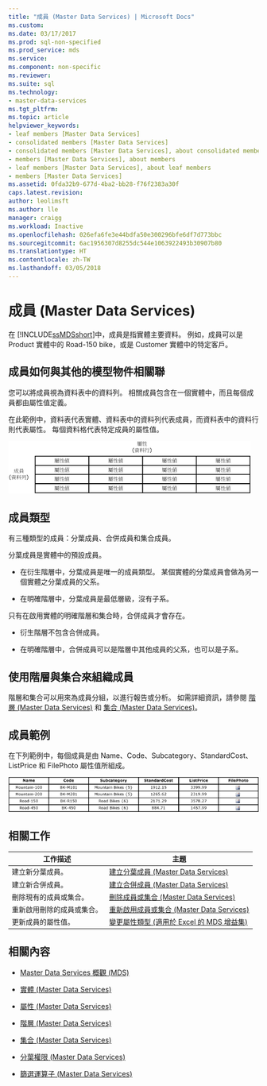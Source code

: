 ```yaml
---
title: "成員 (Master Data Services) | Microsoft Docs"
ms.custom: 
ms.date: 03/17/2017
ms.prod: sql-non-specified
ms.prod_service: mds
ms.service: 
ms.component: non-specific
ms.reviewer: 
ms.suite: sql
ms.technology:
- master-data-services
ms.tgt_pltfrm: 
ms.topic: article
helpviewer_keywords:
- leaf members [Master Data Services]
- consolidated members [Master Data Services]
- consolidated members [Master Data Services], about consolidated members
- members [Master Data Services], about members
- leaf members [Master Data Services], about leaf members
- members [Master Data Services]
ms.assetid: 0fda32b9-677d-4ba2-bb28-f76f2383a30f
caps.latest.revision: 
author: leolimsft
ms.author: lle
manager: craigg
ms.workload: Inactive
ms.openlocfilehash: 026efa6fe3e44bdfa50e300296bfe6df7d773bbc
ms.sourcegitcommit: 6ac1956307d8255dc544e1063922493b30907b80
ms.translationtype: HT
ms.contentlocale: zh-TW
ms.lasthandoff: 03/05/2018
---
```

# <a name="members-master-data-services"></a>成員 (Master Data Services)
  在 [!INCLUDE[ssMDSshort](../includes/ssmdsshort-md.md)]中，成員是指實體主要資料。 例如，成員可以是 Product 實體中的 Road-150 bike，或是 Customer 實體中的特定客戶。  
  
## <a name="how-members-relate-to-other-model-objects"></a>成員如何與其他的模型物件相關聯  
 您可以將成員視為資料表中的資料列。 相關成員包含在一個實體中，而且每個成員都由屬性值定義。  
  
 在此範例中，資料表代表實體、資料表中的資料列代表成員，而資料表中的資料行則代表屬性。 每個資料格代表特定成員的屬性值。  
  
 ![以資料表表示的 Master Data Services 實體](../master-data-services/media/mds-conc-entity-table.gif "以資料表表示的 Master Data Services 實體")  
  
## <a name="member-types"></a>成員類型  
 有三種類型的成員：分葉成員、合併成員和集合成員。  
  
 分葉成員是實體中的預設成員。  
  
-   在衍生階層中，分葉成員是唯一的成員類型。 某個實體的分葉成員會做為另一個實體之分葉成員的父系。  
  
-   在明確階層中，分葉成員是最低層級，沒有子系。  
  
 只有在啟用實體的明確階層和集合時，合併成員才會存在。  
  
-   衍生階層不包含合併成員。  
  
-   在明確階層中，合併成員可以是階層中其他成員的父系，也可以是子系。  
  
## <a name="use-hierarchies-and-collections-to-organize-members"></a>使用階層與集合來組織成員  
 階層和集合可以用來為成員分組，以進行報告或分析。 如需詳細資訊，請參閱 [階層 &#40;Master Data Services&#41;](../master-data-services/hierarchies-master-data-services.md) 和 [集合 &#40;Master Data Services&#41;](../master-data-services/collections-master-data-services.md)。  
  
## <a name="member-example"></a>成員範例  
 在下列範例中，每個成員是由 Name、Code、Subcategory、StandardCost、ListPrice 和 FilePhoto 屬性值所組成。  
  
 ![自行車產品實體資料表](../master-data-services/media/mds-conc-entity-table-w-data.gif "自行車產品實體資料表")  
  
## <a name="related-tasks"></a>相關工作  
  
|工作描述|主題|  
|----------------------|-----------|  
|建立新分葉成員。|[建立分葉成員 &#40;Master Data Services&#41;](../master-data-services/create-a-leaf-member-master-data-services.md)|  
|建立新合併成員。|[建立合併成員 &#40;Master Data Services&#41;](../master-data-services/create-a-consolidated-member-master-data-services.md)|  
|刪除現有的成員或集合。|[刪除成員或集合 &#40;Master Data Services&#41;](../master-data-services/delete-a-member-or-collection-master-data-services.md)|  
|重新啟用刪除的成員或集合。|[重新啟用成員或集合 &#40;Master Data Services&#41;](../master-data-services/reactivate-a-member-or-collection-master-data-services.md)|  
|更新成員的屬性值。|[變更屬性類型 &#40;適用於 Excel 的 MDS 增益集&#41;](../master-data-services/microsoft-excel-add-in/change-the-attribute-type-mds-add-in-for-excel.md)|  

  
## <a name="related-content"></a>相關內容  
  
-   [Master Data Services 概觀 &#40;MDS&#41;](../master-data-services/master-data-services-overview-mds.md)  
  
-   [實體 &#40;Master Data Services&#41;](../master-data-services/entities-master-data-services.md)  
  
-   [屬性 &#40;Master Data Services&#41;](../master-data-services/attributes-master-data-services.md)  
  
-   [階層 &#40;Master Data Services&#41;](../master-data-services/hierarchies-master-data-services.md)  
  
-   [集合 &#40;Master Data Services&#41;](../master-data-services/collections-master-data-services.md)  
  
-   [分葉權限 &#40;Master Data Services&#41;](../master-data-services/leaf-permissions-master-data-services.md)  
  
 
-   [篩選運算子 &#40;Master Data Services&#41;](../master-data-services/filter-operators-master-data-services.md)  
  
  
